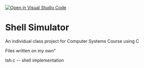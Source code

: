[![Open in Visual Studio Code](https://classroom.github.com/assets/open-in-vscode-f059dc9a6f8d3a56e377f745f24479a46679e63a5d9fe6f495e02850cd0d8118.svg)](https://classroom.github.com/online_ide?assignment_repo_id=6253941&assignment_repo_type=AssignmentRepo)
# Shell Simulator
An individual class project for Computer Systems Course using C

Files written on my own"

tsh.c -- shell implementation
